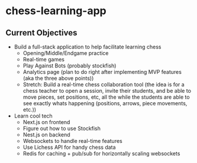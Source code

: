 # chess-learning-app

## Current Objectives

- Build a full-stack application to help facilitate learning chess
  - Opening/Middle/Endgame practice
  - Real-time games
  - Play Against Bots (probably stockfish)
  - Analytics page (plan to do right after implementing MVP features (aka the three above points))
  - Stretch: Build a real-time chess collaboration tool (the idea is for a chess teacher to open a session, invite their students, and be able to move pieces, set positions, etc, all the while the students are able to see exactly whats happening (positions, arrows, piece movements, etc.))
- Learn cool tech
  - Next.js on frontend
  - Figure out how to use Stockfish
  - Nest.js on backend
  - Websockets to handle real-time features
  - Use Lichess API for handy chess data
  - Redis for caching + pub/sub for horizontally scaling websockets
